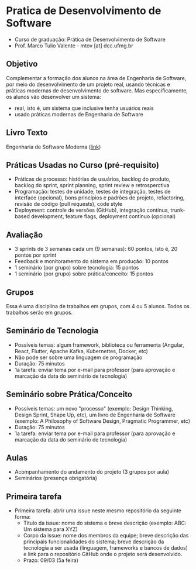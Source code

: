 # Pratica de Desenvolvimento de Software

* Curso de graduação: Prática de Desenvolvimento de Software
* Prof. Marco Tulio Valente - mtov [at] dcc.ufmg.br

## Objetivo

Complementar a formação dos alunos na área de Engenharia de Software, por meio do desenvolvimento de um projeto real, usando técnicas e práticas modernas de desenvolvimento de software. Mas especificamente, os alunos vão desenvolver um sistema:

* real, isto é, um sistema que inclusive tenha usuários reais
* usado práticas modernas de Engenharia de Software

## Livro Texto 

Engenharia de Software Moderna ([link](https://engsoftmoderna.info/))

## Práticas Usadas no Curso (pré-requisito)

* Práticas de processo: histórias de usuários, backlog do produto, backlog do sprint, sprint planning, sprint review e retrosperctiva
* Programação: testes de unidade, testes de integração, testes de interface (opcional), bons princípios e padrões de projeto, refactoring, revisão de código (pull requests), code style
* Deployment: controle de versões (GitHub), integração contínua, trunk-based development, feature flags, deployment contínuo (opcional)

## Avaliação

* 3 sprints de 3 semanas cada um (9 semanas): 60 pontos, isto é, 20 pontos por sprint
* Feedback e monitoramento do sistema em produção: 10 pontos
* 1 seminário (por grupo) sobre tecnologia: 15 pontos
* 1 seminário (por grupo) sobre prática/conceito: 15 pontos

## Grupos

Essa é uma disciplina de trabalhos em grupos, com 4 ou 5 alunos. Todos os trabalhos serão em grupos.

## Seminário de Tecnologia

* Possíveis temas: algum framework, biblioteca ou ferramenta (Angular, React, Flutter, Apache Kafka, Kubernettes, Docker, etc)
* Não pode ser sobre uma linguagem de programação
* Duração: 75 minutos
* 1a tarefa: enviar tema por e-mail para professor (para aprovação e marcação da data do seminário de tecnologia)

## Seminário sobre Prática/Conceito

* Possíveis temas: um novo "processo" (exemplo: Design Thinking, Design Sprint, Shape Up, etc), um livro de Engenharia de Software (exemplo: A Philosophy of Software Design, Pragmatic Programmer, etc)
* Duração: 75 minutos
* 1a tarefa: enviar tema por e-mail para professor (para aprovação e marcação da data do seminário de tecnologia)

## Aulas

* Acompanhamento do andamento do projeto (3 grupos por aula)
* Seminários (presença obrigatória)

## Primeira tarefa

* Primeira tarefa: abrir uma issue neste mesmo repositório da seguinte forma:
  * Título da issue: nome do sistema e breve descrição (exemplo: ABC: Um sistema para XYZ)
  * Corpo da issue: nome dos membros da equipe; breve descrição das principais funcionalidades do sistema; breve descrição da tecnologia a ser usada (linguagem, frameworks e bancos de dados) e link para o repositório GitHub onde o projeto será desenvolvido.
  * Prazo: 09/03 (5a feira)
